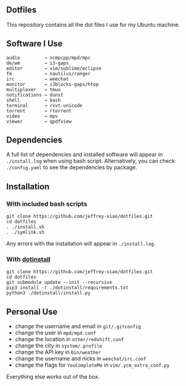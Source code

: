 ## Dotfiles
This repository contains all the dot files I use for my Ubuntu machine.

## Software I Use
```
audio         → ncmpcpp/mpd/mpc
de/wm         → i3-gaps
editor        → vim/sublime/eclipse
fm            → nautilus/ranger
irc           → weechat
monitor       → i3blocks-gaps/htop
multiplexer   → tmux
notifications → dunst
shell         → bash
terminal      → rxvt-unicode
torrent       → rtorrent
video         → mpv
viewer        → qpdfview
```

## Dependencies
A full list of dependencies and installed software will appear in `./install.log` when using bash script.
Alternatively, you can check `./config.yaml` to see the dependencies by package.

## Installation
### With included bash scripts
~~~
git clone https://github.com/jeffrey-xiao/dotfiles.git
cd dotfiles
. ./install.sh
. ./symlink.sh
~~~
Any errors with the installation will appear in `./install.log`.

### With [dotinstall](https://github.com/jeffrey-xiao/dotinstall)
~~~
git clone https://github.com/jeffrey-xiao/dotfiles.git
cd dotfiles
git submodule update --init --recursive
pip3 install -r ./dotinstall/requirements.txt
python3 ./dotinstall/install.py
~~~


## Personal Use
 - change the username and email in `git/.gitconfig`
 - change the user in `mpd/mpd.conf`
 - change the location in `other/redshift.conf`
 - change the city in `system/.profile`
 - change the API key in `bin/weather`
 - change the username and nicks in `weechat/irc.conf`
 - change the flags for `YouCompleteMe` in `vim/.ycm_extra_conf.py`

Everything else works out of the box.
